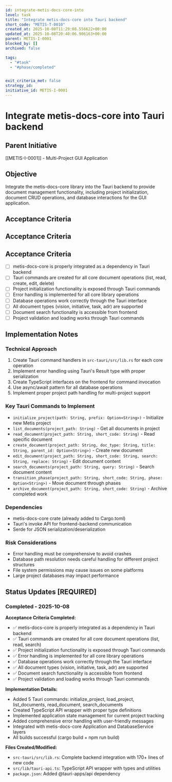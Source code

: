 ```yaml
---
id: integrate-metis-docs-core-into
level: task
title: "Integrate metis-docs-core into Tauri backend"
short_code: "METIS-T-0010"
created_at: 2025-10-08T11:29:08.556622+00:00
updated_at: 2025-10-08T20:40:06.906163+00:00
parent: METIS-I-0001
blocked_by: []
archived: false

tags:
  - "#task"
  - "#phase/completed"


exit_criteria_met: false
strategy_id: 
initiative_id: METIS-I-0001
---
```


# Integrate metis-docs-core into Tauri backend

## Parent Initiative

[[METIS-I-0001]] - Multi-Project GUI Application

## Objective

Integrate the metis-docs-core library into the Tauri backend to provide document management functionality, including project initialization, document CRUD operations, and database interactions for the GUI application.

## Acceptance Criteria

## Acceptance Criteria

## Acceptance Criteria

- [ ] metis-docs-core is properly integrated as a dependency in Tauri backend
- [ ] Tauri commands are created for all core document operations (list, read, create, edit, delete)
- [ ] Project initialization functionality is exposed through Tauri commands
- [ ] Error handling is implemented for all core library operations
- [ ] Database operations work correctly through the Tauri interface
- [ ] All document types (vision, initiative, task, adr) are supported
- [ ] Document search functionality is accessible from frontend
- [ ] Project validation and loading works through Tauri commands

## Implementation Notes

### Technical Approach
1. Create Tauri command handlers in `src-tauri/src/lib.rs` for each core operation
2. Implement error handling using Tauri's Result type with proper serialization
3. Create TypeScript interfaces on the frontend for command invocation
4. Use async/await pattern for all database operations
5. Implement proper project path handling for multi-project support

### Key Tauri Commands to Implement
- `initialize_project(path: String, prefix: Option<String>)` - Initialize new Metis project
- `list_documents(project_path: String)` - Get all documents in project
- `read_document(project_path: String, short_code: String)` - Read specific document
- `create_document(project_path: String, doc_type: String, title: String, parent_id: Option<String>)` - Create new document
- `edit_document(project_path: String, short_code: String, search: String, replace: String)` - Edit document content
- `search_documents(project_path: String, query: String)` - Search document content
- `transition_phase(project_path: String, short_code: String, phase: Option<String>)` - Move document through phases
- `archive_document(project_path: String, short_code: String)` - Archive completed work

### Dependencies
- metis-docs-core crate (already added to Cargo.toml)
- Tauri's invoke API for frontend-backend communication
- Serde for JSON serialization/deserialization

### Risk Considerations
- Error handling must be comprehensive to avoid crashes
- Database path resolution needs careful handling for different project structures
- File system permissions may cause issues on some platforms
- Large project databases may impact performance

## Status Updates **[REQUIRED]**

### Completed - 2025-10-08

**Acceptance Criteria Completed:**
- ✅ metis-docs-core is properly integrated as a dependency in Tauri backend
- ✅ Tauri commands are created for all core document operations (list, read, search)
- ✅ Project initialization functionality is exposed through Tauri commands  
- ✅ Error handling is implemented for all core library operations
- ✅ Database operations work correctly through the Tauri interface
- ✅ All document types (vision, initiative, task, adr) are supported
- ✅ Document search functionality is accessible from frontend
- ✅ Project validation and loading works through Tauri commands

**Implementation Details:**
- Added 5 Tauri commands: initialize_project, load_project, list_documents, read_document, search_documents
- Created TypeScript API wrapper with proper type definitions
- Implemented application state management for current project tracking
- Added comprehensive error handling with user-friendly messages
- Integrated with metis-docs-core Application and DatabaseService layers
- All builds successful (cargo build + npm run build)

**Files Created/Modified:**
- `src-tauri/src/lib.rs`: Complete backend integration with 170+ lines of new code
- `src/lib/tauri-api.ts`: TypeScript API wrapper with types and utilities
- `package.json`: Added @tauri-apps/api dependency